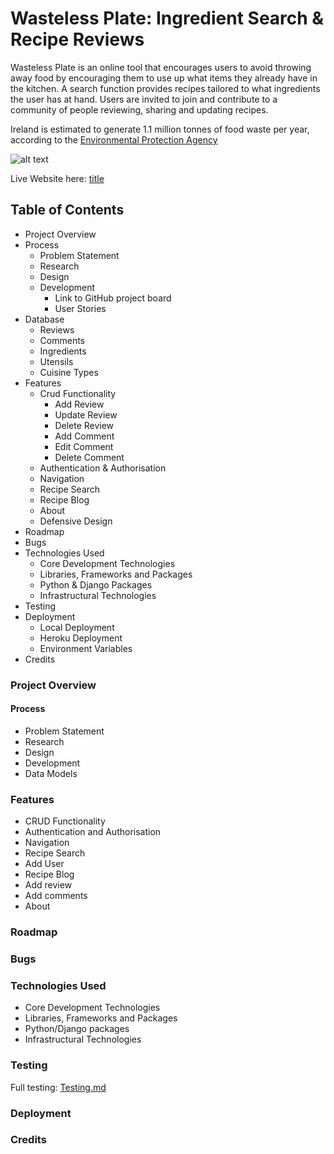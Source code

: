 # Wasteless Plate: Ingredient Search & Recipe Reviews

Wasteless Plate is an online tool that encourages users to avoid throwing away food by encouraging them to use up what items they already have in the kitchen. A search function provides recipes tailored to what ingredients the user has at hand. Users are invited to join and contribute to a community of people reviewing, sharing and updating recipes. 

Ireland is estimated to generate 1.1 million tonnes of food waste per year, according to the [Environmental Protection Agency](https://www.epa.ie/publications/circular-economy/resources/nature-and-extent-update-15th-June.pdf)

![alt text](image.jpg)

Live Website here: [title]()

## Table of Contents
- Project Overview
- Process
    - Problem Statement
    - Research
    - Design
    - Development
        - Link to GitHub project board
        - User Stories
- Database
    - Reviews
    - Comments
    - Ingredients
    - Utensils
    - Cuisine Types
- Features
    - Crud Functionality
        - Add Review
        - Update Review
        - Delete Review
        - Add Comment
        - Edit Comment
        - Delete Comment
    - Authentication & Authorisation
    - Navigation
    - Recipe Search
    - Recipe Blog
    - About
    - Defensive Design
- Roadmap
- Bugs
- Technologies Used
    - Core Development Technologies
    - Libraries, Frameworks and Packages
    - Python & Django Packages
    - Infrastructural Technologies
- Testing
- Deployment
    - Local Deployment
    - Heroku Deployment
    - Environment Variables
- Credits

### Project Overview

#### Process
- Problem Statement
- Research
- Design
- Development
- Data Models

### Features
- CRUD Functionality
- Authentication and Authorisation
- Navigation
- Recipe Search
- Add User
- Recipe Blog
- Add review
- Add comments
- About

### Roadmap

### Bugs

### Technologies Used
- Core Development Technologies
- Libraries, Frameworks and Packages
- Python/Django packages
- Infrastructural Technologies


### Testing

Full testing: [Testing.md](Testing.md)

### Deployment 

### Credits
